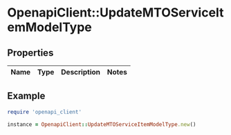 # OpenapiClient::UpdateMTOServiceItemModelType

## Properties

| Name | Type | Description | Notes |
| ---- | ---- | ----------- | ----- |

## Example

```ruby
require 'openapi_client'

instance = OpenapiClient::UpdateMTOServiceItemModelType.new()
```

